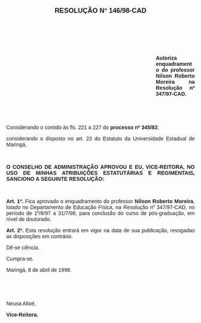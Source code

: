 <BODY>

<B><FONT FACE="Arial"><P ALIGN="CENTER"></P>
</FONT><FONT FACE="Arial" SIZE=4><P ALIGN="CENTER">RESOLU&Ccedil;&Atilde;O  N° 146/98-CAD</P>
</FONT><FONT FACE="Arial"><P ALIGN="JUSTIFY"></P>
<P ALIGN="JUSTIFY">&nbsp;</P>
<P ALIGN="JUSTIFY">&nbsp;</P>
<P ALIGN="JUSTIFY">&nbsp;</P><DIR>
<DIR>
<DIR>
<DIR>
<DIR>
<DIR>
<DIR>
<DIR>
<DIR>
<DIR>

<P ALIGN="JUSTIFY">Autoriza enquadramento do professor Nilson Roberto Moreira na Resolu&ccedil;&atilde;o nº 347/97-CAD.</P>
<P ALIGN="JUSTIFY"></P>
<P ALIGN="JUSTIFY">&nbsp;</P>
<P ALIGN="JUSTIFY">&nbsp;</P></DIR>
</DIR>
</DIR>
</DIR>
</DIR>
</DIR>
</DIR>
</DIR>
</DIR>
</DIR>

</B><P ALIGN="JUSTIFY">&#9;Considerando o contido &agrave;s fls. 221 a 227 do <B>processo nº 345/83</B>;</P>
<B><P ALIGN="JUSTIFY">&#9;</B>considerando o disposto no art. 23 do Estatuto da Universidade Estadual de Maring&aacute;,</P>
<B><P ALIGN="JUSTIFY"></P>
</B><P ALIGN="JUSTIFY">&nbsp;</P>
<B><P ALIGN="JUSTIFY">O CONSELHO DE ADMINISTRA&Ccedil;&Atilde;O APROVOU E EU, VICE-REITORA, NO USO DE MINHAS ATRIBUI&Ccedil;&Otilde;ES ESTATUT&Aacute;RIAS E REGIMENTAIS, SANCIONO A SEGUINTE RESOLU&Ccedil;&Atilde;O:</P>
<P ALIGN="JUSTIFY"></P>
<P ALIGN="JUSTIFY">&nbsp;</P>
<P ALIGN="JUSTIFY">&#9;Art. 1º. </B>Fica aprovado o enquadramento do professor <B>Nilson Roberto Moreira</B>, lotado no Departamento de Educa&ccedil;&atilde;o F&iacute;sica, na Resolu&ccedil;&atilde;o nº 347/97-CAD, no per&iacute;odo de 1º/8/97 a 31/7/98, para conclus&atilde;o do curso de p&oacute;s-gradua&ccedil;&atilde;o, em n&iacute;vel de doutorado.</P>
<P ALIGN="JUSTIFY">&#9;<B>Art. 2º.</B> Esta resolu&ccedil;&atilde;o entrar&aacute; em vigor na data de sua publica&ccedil;&atilde;o, revogadas as disposi&ccedil;&otilde;es em contr&aacute;rio.</P>
<P ALIGN="JUSTIFY">&#9;D&ecirc;-se ci&ecirc;ncia.</P>
<P ALIGN="JUSTIFY">&#9;Cumpra-se.</P>
<P ALIGN="JUSTIFY"></P>
<P ALIGN="JUSTIFY">&#9;&#9;&#9;&#9;&#9;&#9;Maring&aacute;, 8 de abril de 1998.</P>
<P ALIGN="JUSTIFY"></P>
<P ALIGN="JUSTIFY">&nbsp;</P>
<P ALIGN="JUSTIFY">&nbsp;</P>
<P ALIGN="JUSTIFY">&#9;&#9;&#9;&#9;&#9;&#9;Neusa Alto&eacute;,</P>
<P ALIGN="JUSTIFY">&#9;&#9;&#9;&#9;&#9;&#9;<B>Vice-Reitora.</P>
</B><P ALIGN="JUSTIFY"></P></FONT></BODY>
